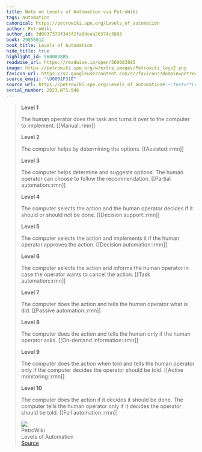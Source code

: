 ```yaml
---
title: Note on Levels of Automation via PetroWiki
tags: automation
canonical: https://petrowiki.spe.org/Levels_of_automation
author: PetroWiki
author_id: 3d0837379f345f2fa8dcea26374c3883
book: 29858812
book_title: Levels of Automation
hide_title: true
highlight_id: 560083885
readwise_url: https://readwise.io/open/560083885
image: https://petrowiki.spe.org/w/extra_images/Petrowiki_logo2.png
favicon_url: https://s2.googleusercontent.com/s2/favicons?domain=petrowiki.spe.org
source_emoji: "\U0001F310"
source_url: https://petrowiki.spe.org/Levels_of_automation#:~:text=**Level%201**,told.%20%5B%5BFull%20automation%3A%3Armn
serial_number: 2023.NTS.546
---
```

> **Level 1**
> 
> The human operator does the task and turns it over to the computer to implement. [[Manual::rmn]]
> 
> **Level 2**
> 
> The computer helps by determining the options. [[Assisted::rmn]]
> 
> **Level 3**
> 
> The computer helps determine and suggests options. The human operator can choose to follow the recommendation. [[Partial automation::rmn]]
> 
> **Level 4**
> 
> The computer selects the action and the human operator decides if it should or should not be done. [[Decision support::rmn]]
> 
> **Level 5**
> 
> The computer selects the action and implements it if the human operator approves the action. [[Decision automation::rmn]]
> 
> **Level 6**
> 
> The computer selects the action and informs the human operator in case the operator wants to cancel the action. [[Task automation::rmn]]
> 
> **Level 7**
> 
> The computer does the action and tells the human operator what is did. [[Passive automation::rmn]]
> 
> **Level 8**
> 
> The computer does the action and tells the human only if the human operator asks. [[On-demand information::rmn]]
> 
> **Level 9**
> 
> The computer does the action when told and tells the human operator only if the computer decides the operator should be told. [[Active monitoring::rmn]]
> 
> **Level 10**
> 
> The computer does the action if it decides it should be done. The computer tells the human operator only if it decides the operator should be told. [[Full automation::rmn]]
> <div class="quoteback-footer"><div class="quoteback-avatar"><img class="mini-favicon" src="https://s2.googleusercontent.com/s2/favicons?domain=petrowiki.spe.org"></div><div class="quoteback-metadata"><div class="metadata-inner"><span style="display:none">FROM:</span><div aria-label="PetroWiki" class="quoteback-author"> PetroWiki</div><div aria-label="Levels of Automation" class="quoteback-title"> Levels of Automation</div></div></div><div class="quoteback-backlink"><a target="_blank" aria-label="go to the full text of this quotation" rel="noopener" href="https://petrowiki.spe.org/Levels_of_automation#:~:text=**Level%201**,told.%20%5B%5BFull%20automation%3A%3Armn" class="quoteback-arrow"> Source</a></div></div>